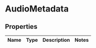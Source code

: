 
# AudioMetadata

## Properties
Name | Type | Description | Notes
------------ | ------------- | ------------- | -------------



